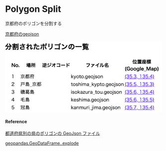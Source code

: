 Polygon Split
===============


京都府のポリゴンを分割する

[京都府のgeojson](https://github.com/ohwada/World_Countries/blob/main/geojson/japan_prefectures/geojson/kyoto.geojson)

![split_log](https://github.com/ohwada/World_Countries/blob/main/geoPandas/polygon_explode/kyoto/polygon_split/screenshots/split_log.png)

#### Reference

[都道府県別の県のポリゴンの GeoJson ファイル](https://github.com/ohwada/World_Countries/tree/main/geojson/japan_prefectures)

[geopandas.GeoDataFrame..explode](https://geopandas.org/en/stable/docs/reference/api/geopandas.GeoDataFrame.explode.html)
